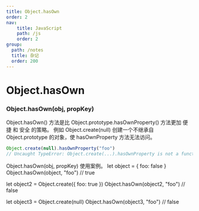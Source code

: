 ```yaml
---
title: Object.hasOwn
order: 2
nav:
    title: JavaScript
    path: /js
    order: 2
group:
  path: /notes
  title: 杂记
  order: 200
---
```


# Object.hasOwn
### Object.hasOwn(obj, propKey)

Object.hasOwn() 方法是比 Object.prototype.hasOwnProperty() 方法更加 便捷 和 安全 的策略。
例如 Object.create(null) 创建一个不继承自 Object.prototype 的对象，使 hasOwnProperty 方法无法访问。



```js
Object.create(null).hasOwnProperty("foo")
// Uncaught TypeError: Object.create(...).hasOwnProperty is not a function
```



Object.hasOwn(obj, propKey) 使用案例。
let object = { foo: false }
Object.hasOwn(object, "foo") // true

let object2 = Object.create({ foo: true })
Object.hasOwn(object2, "foo") // false

let object3 = Object.create(null)
Object.hasOwn(object3, "foo") // false
